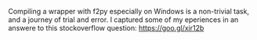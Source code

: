 Compiling a wrapper with f2py especially on Windows is a non-trivial task, and a journey of trial and error.  I captured some of my eperiences in an answere to this stockoverflow question: https://goo.gl/xir12b
